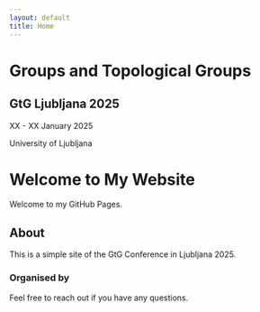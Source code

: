 ```yaml
---
layout: default
title: Home
---
```


# Groups and Topological Groups

<div class="subtitle">
  <h2>GtG Ljubljana 2025</h2>
  <p>XX - XX January 2025</p>
  <p>University of Ljubljana</p>
</div>

# Welcome to My Website

Welcome to my GitHub Pages.

## About

This is a simple site of the GtG Conference in Ljubljana 2025.

### Organised by

Feel free to reach out if you have any questions.
